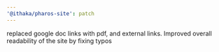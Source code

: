 ```yaml
---
'@ithaka/pharos-site': patch
---
```


replaced google doc links with pdf, and external links. Improved overall readability of the site by fixing typos
